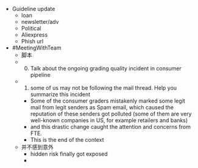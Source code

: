 - Guideline update
	- loan
	- newsletter/adv
	- Political
	- Aliexpress
	- Phish url
- #MeetingWithTeam
	- 脚本
	- 0. Talk about the ongoing grading quality incident in consumer pipeline
	- 1. some of us may not be following the mail thread. 
	  Help you summarize this incident
		- Some of the consumer graders mistakenly marked some legit mail from legit senders as Spam email, which caused the reputation of these senders got polluted (some of them are very well-known companies in US, for example retailers and banks)
		- and this drastic change caught the attention and concerns from FTE.
		- This is the end of the context
	- 并不感到意外
		- hidden risk finally got exposed
		-
